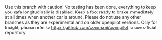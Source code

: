 Use this branch with caution! No testing has been done, everything to keep you safe longitudinally is disabled. Keep a foot ready to brake immediately at all times when another car is around. Please do not use any other branches as they are experimental and on older openpilot versions. Only for Insight; please refer to https://github.com/commaai/openpilot to use official repository.
